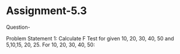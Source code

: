 # Assignment-5.3

Question-

Problem Statement 1:
Calculate F Test for given 10, 20, 30, 40, 50 and 5,10,15, 20, 25.
For 10, 20, 30, 40, 50:
